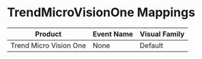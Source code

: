 # TrendMicroVisionOne Mappings
|Product|Event Name|Visual Family|
|-------|----------|-------------|
|Trend Micro Vision One|None|Default|
